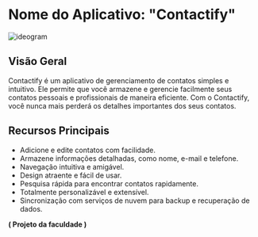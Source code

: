 # Nome do Aplicativo: "Contactify"

![ideogram](https://github.com/Davi-Lv/ProjetoReactNative/assets/85120918/07dcd4e5-5b8a-413a-83f7-e55094d87b18)

## Visão Geral
Contactify é um aplicativo de gerenciamento de contatos simples e intuitivo. Ele permite que você armazene e gerencie facilmente seus contatos pessoais e profissionais de maneira eficiente. Com o Contactify, você nunca mais perderá os detalhes importantes dos seus contatos.

## Recursos Principais
- Adicione e edite contatos com facilidade.
- Armazene informações detalhadas, como nome, e-mail e telefone.
- Navegação intuitiva e amigável.
- Design atraente e fácil de usar.
- Pesquisa rápida para encontrar contatos rapidamente.
- Totalmente personalizável e extensível.
- Sincronização com serviços de nuvem para backup e recuperação de dados.

**( Projeto da faculdade )**

